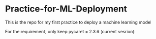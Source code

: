 # Practice-for-ML-Deployment

This is the repo for my first practice to deploy a machine learning model

For the requirement, only keep pycaret = 2.3.6 (current vesrion)
